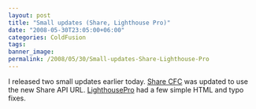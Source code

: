 ```yaml
---
layout: post
title: "Small updates (Share, Lighthouse Pro)"
date: "2008-05-30T23:05:00+06:00"
categories: ColdFusion 
tags: 
banner_image: 
permalink: /2008/05/30/Small-updates-Share-Lighthouse-Pro
---
```


I released two small updates earlier today. <a href="http://sharecfc.riaforge.org">Share CFC</a> was updated to use the new Share API URL. <a href="http://lighthousepro.riaforge.org">LighthousePro</a> had a few simple HTML and typo fixes.
